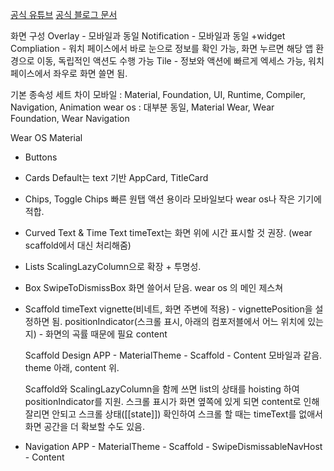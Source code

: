 
[공식 유튜브](https://www.youtube.com/watch?v=B7D3G6tC9n0)
[공식 블로그 문서](https://android-developers.googleblog.com/2021/10/compose-for-wear-os-now-in-developer.html)

화면 구성
Overlay - 모바일과 동일
Notification - 모바일과 동일
+widget
Compliation - 워치 페이스에서 바로 눈으로 정보를 확인 가능, 화면 누르면 해당 앱 환경으로 이동, 독립적인 액션도 수행 가능
Tile - 정보와 액션에 빠르게 엑세스 가능, 워치 페이스에서 좌우로 화면 쓸면 됨.


기본 종속성 세트 차이
모바일 : Material, Foundation, UI, Runtime, Compiler, Navigation, Animation 
wear os : 대부분 동일, Material Wear, Wear Foundation, Wear Navigation 


Wear OS Material
- Buttons
- Cards
	Default는 text 기반
	AppCard, TitleCard
- Chips, Toggle Chips
	빠른 원탭 액션 용이라 모바일보다 wear os나 작은 기기에 적합.
- Curved Text & Time Text
	timeText는 화면 위에 시간 표시할 것 권장. (wear scaffold에서 대신 처리해줌)
- Lists
	ScalingLazyColumn으로 확장 + 투명성.
- Box
	SwipeToDismissBox 화면 쓸어서 닫음. wear os 의 메인 제스쳐
- Scaffold
	timeText
	vignette(비네트, 화면 주변에 적용) - vignettePosition을 설정하면 됨.
	positionIndicator(스크롤 표시, 아래의 컴포저블에서 어느 위치에 있는지) - 화면의 곡률 때문에 필요 
	content

	Scaffold Design
	APP - MaterialTheme - Scaffold - Content
	모바일과 같음. theme 아래, content 위.
	
	Scaffold와 ScalingLazyColumn을 함께 쓰면 list의 상태를 hoisting 하여 positionIndicator를 지원.
	스크롤 표시가 화면 옆쪽에 있게 되면 content로 인해 잘리면 안되고 스크롤 상태([[state]]) 확인하여 스크롤 할 때는 timeText를 없애서 화면 공간을 더 확보할 수도 있음.

- Navigation
	APP - MaterialTheme - Scaffold - SwipeDismissableNavHost - Content